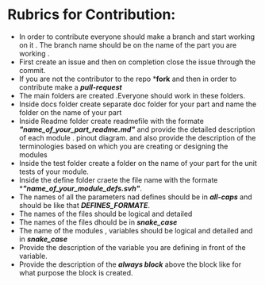 # Rubrics for Contribution:
- In order to contribute everyone should make a branch and start working on it . The branch name should be on the name of the part you are working .
- First create an issue and then on completion close the issue through the commit.
- If you are not the contributor to the repo ***fork** and then in order to contribute make a ***pull-request*** 
- The main folders are created .Everyone should work in these folders.
- Inside  docs folder create separate doc folder for your part and name the folder on the name of your part
- Inside Readme folder create readmefile with the formate ***"name_of_your_part_readme.md"*** and provide the detailed description of each module . pinout diagram. and also provide the description of the terminologies based on which you are creating or designing the modules
- Inside the test folder create a folder on the name of your part for the unit tests of your module.
- Inside the define folder craete the file name with the formate ****"name_of_your_module_defs.svh"***.
- The names of all the parameters nad defines should be in ***all-caps*** and  should be like that ***DEFINES_FORMATE***.
- The names of the files should be logical and detailed
- The names of the files dhould be in ***snake_case***
- The name of the modules , variables should be logical and detailed and  in ***snake_case***
- Provide the description of the variable you are defining in front of the variable.
- Provide the description of the ***always block*** above the block like for what purpose the block is created.
